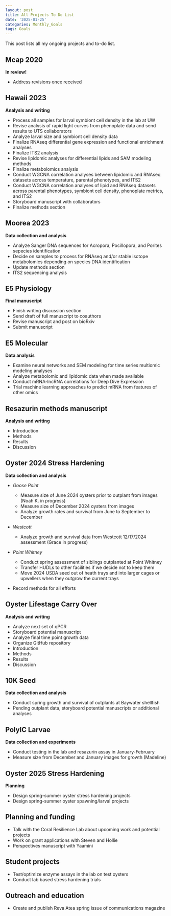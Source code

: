 ```yaml
---
layout: post
title: All Projects To Do List
date: '2025-01-25'
categories: Monthly_Goals
tags: Goals
---
```


This post lists all my ongoing projects and to-do list.  
  
## Mcap 2020   
**In review!**   

- Address revisions once received 

## Hawaii 2023   
**Analysis and writing**   

- Process all samples for larval symbiont cell density in the lab at UW 
- Revise analysis of rapid light curves from phenoplate data and send results to UTS collaborators 
- Analyze larval size and symbiont cell density data 
- Finalize RNAseq differential gene expression and functional enrichment analyses 
- Finalize ITS2 analysis
- Revise lipidomic analyses for differential lipids and SAM modeling methods 
- Finalize metabolomics analysis 
- Conduct WGCNA correlation analyses between lipidomic and RNAseq datasets across temperature, parental phenotypes, and ITS2 
- Conduct WGCNA correlation analyses of lipid and RNAseq datasets across parental phenotypes, symbiont cell density, phenoplate metrics, and ITS2 
- Storyboard manuscript with collaborators 
- Finalize methods section 

## Moorea 2023   
**Data collection and analysis**   

- Analyze Sanger DNA sequences for Acropora, Pocillopora, and Porites sepecies identification 
- Decide on samples to process for RNAseq and/or stable isotope metabolomics depending on species DNA identification 
- Update methods section 
- ITS2 sequencing analysis

## E5 Physiology     
**Final manuscript**   

- Finish writing discussion section 
- Send draft of full manuscript to coauthors 
- Revise manuscript and post on bioRxiv 
- Submit manuscript

## E5 Molecular   
**Data analysis** 

- Examine neural networks and SEM modeling for time series multiomic modeling analyses 
- Analyze metabolomic and lipidomic data when made available
- Conduct mRNA-lncRNA correlations for Deep Dive Expression
- Trial machine learning approaches to predict mRNA from features of other omics

## Resazurin methods manuscript   
**Analysis and writing** 

- Introduction
- Methods
- Results
- Discussion

## Oyster 2024 Stress Hardening   
**Data collection and analysis** 

- *Goose Point*
	- Measure size of June 2024 oysters prior to outplant from images (Noah K. in progress) 
	- Measure size of December 2024 oysters from images
	- Analyze growth rates and survival from June to September to December 
  
- *Westcott*
	- Analyze growth and survival data from Westcott 12/17/2024 assessment (Grace in progress)
  
- *Point Whitney* 
	- Conduct spring assessment of siblings outplanted at Point Whitney 
	- Transfer HUDLs to other facilities if we decide not to keep them 
	- Move 2024 USDA seed out of heath trays and into larger cages or upwellers when they outgrow the current trays 

- Record methods for all efforts 

## Oyster Lifestage Carry Over 
**Analysis and writing** 

- Analyze next set of qPCR 
- Storyboard potential manuscript 
- Analyze final time point growth data 
- Organize GitHub repository 
- Introduction 
- Methods 
- Results 
- Discussion 

## 10K Seed    
**Data collection and analysis**   

- Conduct spring growth and survival of outplants at Baywater shellfish 
- Pending outplant data, storyboard potential manuscripts or additional analyses 

## PolyIC Larvae   
**Data collection and experiments**   

- Conduct testing in the lab and resazurin assay in January-February 
- Measure size from December and January images for growth (Madeline)

## Oyster 2025 Stress Hardening   
**Planning**   

- Design spring-summer oyster stress hardening projects  
- Design spring-summer oyster spawning/larval projects 

## Planning and funding    

- Talk with the Coral Resilience Lab about upcoming work and potential projects 
- Work on grant applications with Steven and Hollie 
- Perspectives manuscript with Yaamini

## Student projects   

- Test/optimize enzyme assays in the lab on test oysters 
- Conduct lab based stress hardening trials

## Outreach and education   

- Create and publish Reva Atea spring issue of communications magazine 